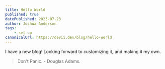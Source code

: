 ```yaml
---
title: Hello World
published: true
datePublished: 2023-07-23
author: Joshua Anderson
tags:
    - set up
canonicalUrl: https://devii.dev/blog/hello-world
---
```


I have a new blog! Looking forward to customizing it, and making it my own.

> Don't Panic. - Douglas Adams.
